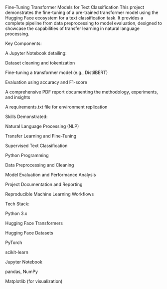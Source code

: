 Fine-Tuning Transformer Models for Text Classification
This project demonstrates the fine-tuning of a pre-trained transformer model using the Hugging Face ecosystem for a text classification task. It provides a complete pipeline from data preprocessing to model evaluation, designed to showcase the capabilities of transfer learning in natural language processing.

Key Components:

A Jupyter Notebook detailing:

Dataset cleaning and tokenization

Fine-tuning a transformer model (e.g., DistilBERT)

Evaluation using accuracy and F1-score

A comprehensive PDF report documenting the methodology, experiments, and insights

A requirements.txt file for environment replication

Skills Demonstrated:

Natural Language Processing (NLP)

Transfer Learning and Fine-Tuning

Supervised Text Classification

Python Programming

Data Preprocessing and Cleaning

Model Evaluation and Performance Analysis

Project Documentation and Reporting

Reproducible Machine Learning Workflows

Tech Stack:

Python 3.x

Hugging Face Transformers

Hugging Face Datasets

PyTorch

scikit-learn

Jupyter Notebook

pandas, NumPy

Matplotlib (for visualization)
